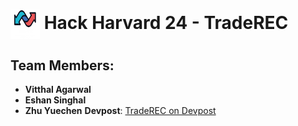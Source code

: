 # <img src="./finance.png" width="47" height="47" alt="PennApps logo" style="vertical-align: middle;" /> Hack Harvard 24 - TradeREC

## Team Members:
 - **Vitthal Agarwal**
 - **Eshan Singhal**
 - **Zhu Yuechen**
**Devpost**: [TradeREC on Devpost](https://devpost.com/submit-to/22316-hackharvard-2024/manage/submissions/564180-traderec/additional-info/edit)
